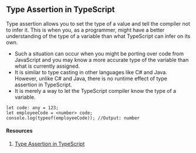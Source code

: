 ## Type Assertion in TypeScript

Type assertion allows you to set the type of a value and tell the compiler not to infer it. This is when you, as a programmer, might have a better understanding of the type of a variable than what TypeScript can infer on its own. 
- Such a situation can occur when you might be porting over code from JavaScript and you may know a more accurate type of the variable than what is currently assigned. 
- It is similar to type casting in other languages like C# and Java. However, unlike C# and Java, there is no runtime effect of type assertion in TypeScript. 
- It is merely a way to let the TypeScript compiler know the type of a variable.

```shell
let code: any = 123; 
let employeeCode = <number> code; 
console.log(typeof(employeeCode)); //Output: number
```

#### Resources
1. [Type Assertion in TypeScript](https://www.tutorialsteacher.com/typescript/type-assertion)